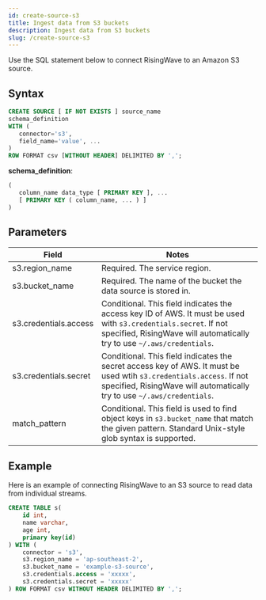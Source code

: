 ```yaml
---
id: create-source-s3
title: Ingest data from S3 buckets
description: Ingest data from S3 buckets
slug: /create-source-s3
---
```

Use the SQL statement below to connect RisingWave to an Amazon S3 source.

## Syntax

```sql
CREATE SOURCE [ IF NOT EXISTS ] source_name 
schema_definition
WITH (
   connector='s3',
   field_name='value', ...
)
ROW FORMAT csv [WITHOUT HEADER] DELIMITED BY ','; 
```

**schema_definition**:
```sql
(
   column_name data_type [ PRIMARY KEY ], ...
   [ PRIMARY KEY ( column_name, ... ) ]
)
```

## Parameters

|Field|Notes|
|---|---|
|s3.region_name	|Required. The service region.|
|s3.bucket_name	|Required. The name of the bucket the data source is stored in.	|
|s3.credentials.access| Conditional. This field indicates the access key ID of AWS. It must be used with `s3.credentials.secret`. If not specified, RisingWave will automatically try to use `~/.aws/credentials`.|
|s3.credentials.secret| Conditional. This field indicates the secret access key of AWS. It must be used wtih `s3.credentials.access`. If not specified, RisingWave will automatically try to use `~/.aws/credentials`.|
|match_pattern| Conditional. This field is used to find object keys in `s3.bucket_name` that match the given pattern. Standard Unix-style glob syntax is supported. |


## Example
Here is an example of connecting RisingWave to an S3 source to read data from individual streams.

```sql
CREATE TABLE s(
    id int,
    name varchar,
    age int,
    primary key(id)
) WITH (
    connector = 's3',
    s3.region_name = 'ap-southeast-2',
    s3.bucket_name = 'example-s3-source',
    s3.credentials.access = 'xxxxx',
    s3.credentials.secret = 'xxxxx'
) ROW FORMAT csv WITHOUT HEADER DELIMITED BY ',';
```